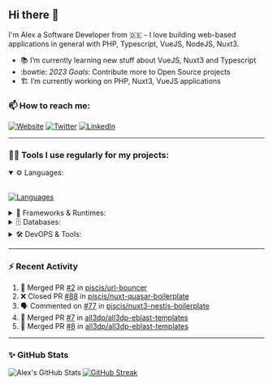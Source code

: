 ## Hi there :wave:

I'm Alex a Software Developer from 🇩🇪 - I love building web-based applications in general with PHP, Typescript, VueJS, NodeJS, Nuxt3.

- :books: I’m currently learning new stuff about VueJS, Nuxt3 and Typescript
- :bowtie: *2023 Goals:* Contribute more to Open Source projects
- :building_construction: I’m currently working on PHP, Nuxt3, VueJS applications

### 📫 How to reach me:

[![Website](https://img.shields.io/website?label=piscis.io&style=for-the-badge&url=https%3A%2F%2Fpiscis.io)](https://piscis.io)
[![Twitter](https://img.shields.io/badge/Twitter-1DA1F2?style=for-the-badge&logo=twitter&logoColor=white)](https://twitter.com/intent/follow?original_referer=https%3A%2F%2Fgithub.com%2Fpiscis&screen_name=piscis168)
[![LinkedIn](https://img.shields.io/badge/LinkedIn-0077B5?style=for-the-badge&logo=linkedin&logoColor=white)](https://linkedin.com/in/alexanderpirsig)

---
### 👨‍💻 Tools I use regularly for my projects:

<details open>
<summary>⚙️ Languages:</summary>
<br>

[![Languages](https://skillicons.dev/icons?i=php,js,ts,sass,css,workers&perline=6)](https://github.com/piscis/)
</details>

<details>
<summary>🤖 Frameworks & Runtimes:</summary>
<br>

[![Frameworks & Runtimes](https://skillicons.dev/icons?i=wordpress,vue,nestjs,nuxtjs,vite,prisma,nodejs,react&perline=6)](https://github.com/piscis/)
</details>


<details>
<summary>🗄️ Databases:</summary>
<br>

[![Databases](https://skillicons.dev/icons?i=mysql,mongodb,redis&perline=6)](https://github.com/piscis/)
</details>

<details>
<summary>🛠️ DevOPS & Tools:</summary>
<br>

[![DevOPS & Tools](https://skillicons.dev/icons?i=bash,docker,git,gitlab,github,cloudflare,vscode&perline=6)](https://github.com/piscis/)
</details>

----

### :zap: Recent Activity

<!--START_SECTION:activity-->
1. 🎉 Merged PR [#2](https://github.com/piscis/url-bouncer/pull/2) in [piscis/url-bouncer](https://github.com/piscis/url-bouncer)
2. ❌ Closed PR [#88](https://github.com/piscis/nuxt-quasar-boilerplate/pull/88) in [piscis/nuxt-quasar-boilerplate](https://github.com/piscis/nuxt-quasar-boilerplate)
3. 🗣 Commented on [#77](https://github.com/piscis/nuxt3-nestjs-boilerplate/issues/77) in [piscis/nuxt3-nestjs-boilerplate](https://github.com/piscis/nuxt3-nestjs-boilerplate)
4. 🎉 Merged PR [#7](https://github.com/all3dp/all3dp-eblast-templates/pull/7) in [all3dp/all3dp-eblast-templates](https://github.com/all3dp/all3dp-eblast-templates)
5. 🎉 Merged PR [#8](https://github.com/all3dp/all3dp-eblast-templates/pull/8) in [all3dp/all3dp-eblast-templates](https://github.com/all3dp/all3dp-eblast-templates)
<!--END_SECTION:activity-->

----

### ✨ GitHub Stats
  <img align="left" alt="Alex's GitHub Stats" src="https://github-readme-stats.piscis.vercel.app/api?username=piscis&show_icons=true&hide_border=true&count_private=true&show_icons=true" />

[![GitHub Streak](https://streak-stats.demolab.com/?user=piscis&theme=light)](https://github.com/piscis)

[website]: https://piscis.io
[twitter]: https://twitter.com/piscis168
[linkedin]: https://linkedin.com/in/alexanderpirsig

